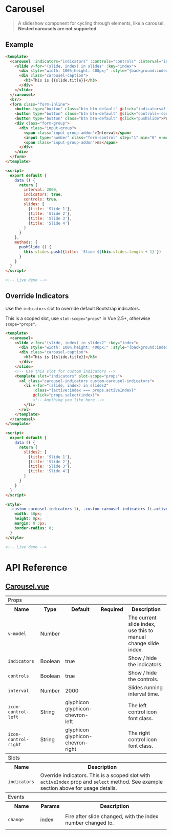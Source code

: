 # Carousel

> A slideshow component for cycling through elements, like a carousel. **Nested carousels are not supported**.

## Example

```html
<template>
  <carousel :indicators="indicators" :controls="controls" :interval="interval" ref="carousel">
    <slide v-for="(slide, index) in slides" :key="index">
      <div style="width: 100%;height: 400px;" :style="{background:index % 2 === 0? '#99a9bf' : '#d3dce6'}"></div>
      <div class="carousel-caption">
        <h3>This is {{slide.title}}</h3>
      </div>
    </slide>
  </carousel>
  <br/>
  <form class="form-inline">
    <button type="button" class="btn btn-default" @click="indicators=!indicators">Toggle Indicators</button>
    <button type="button" class="btn btn-default" @click="controls=!controls">Toggle Controls</button>
    <button type="button" class="btn btn-default" @click="pushSlide">Push Slide</button>
    <div class="form-group">
      <div class="input-group">
        <span class="input-group-addon">Interval</span>
        <input type="number" class="form-control" step="1" min="0" v-model.number="interval" style="width: 100px">
        <span class="input-group-addon">ms</span>
      </div>
    </div>
  </form>
</template>

<script>
  export default {
    data () {
      return {
        interval: 2000,
        indicators: true,
        controls: true,
        slides: [
          {title: 'Slide 1'},
          {title: 'Slide 2'},
          {title: 'Slide 3'},
          {title: 'Slide 4'}
        ]
      }
    },
    methods: {
      pushSlide () {
        this.slides.push({title: `Slide ${this.slides.length + 1}`})
      }
    }
  }
</script>

<!-- Live demo -->
```

## Override Indicators

Use the `indicators` slot to override default Bootstrap indicators. 

This is a scoped slot, use `slot-scope="props"` in Vue 2.5+, otherwise `scope="props"`.

```html
<template>
  <carousel>
    <slide v-for="(slide, index) in slides2" :key="index">
      <div style="width: 100%;height: 400px;" :style="{background:index % 2 === 0 ? '#99a9bf' : '#d3dce6'}"></div>
      <div class="carousel-caption">
        <h3>This is {{slide.title}}</h3>
      </div>
    </slide>
    <!-- Use this slot for custom indicators -->
    <template slot="indicators" slot-scope="props">
      <ol class="carousel-indicators custom-carousel-indicators">
        <li v-for="(slide, index) in slides2"
            :class="{active:index === props.activeIndex}"
            @click="props.select(index)">
            <!-- Anything you like here -->
        </li>
      </ol>
    </template>
  </carousel>
</template>

<script>
  export default {
    data () {
      return {
        slides2: [
          {title: 'Slide 1'},
          {title: 'Slide 2'},
          {title: 'Slide 3'},
          {title: 'Slide 4'}
        ]
      }
    }
  }
</script>

<style>
  .custom-carousel-indicators li, .custom-carousel-indicators li.active {
    width: 50px;
    height: 8px;
    margin: 0 3px;
    border-radius: 0;
  }
</style>

<!-- Live demo -->
```

# API Reference

## [Carousel.vue](https://github.com/wxsms/uiv/tree/master/src/components/carousel/Carousel.vue)


<div class="table-responsive">
  <table class="table table-bordered">
    <tbody>
    <tr>
      <td colspan="5"><span class="label label-default">Props</span></td>
    </tr>
    <tr>
      <th>Name</th>
      <th>Type</th>
      <th>Default</th>
      <th width="50px">Required</th>
      <th>Description</th>
    </tr>
    <tr>
      <td nowrap="nowrap"><code>v-model</code></td>
      <td>Number</td>
      <td></td>
      <td></td>
      <td>The current slide index, use this to manual change slide index.</td>
    </tr>
    <tr>
      <td nowrap="nowrap"><code>indicators</code></td>
      <td>Boolean</td>
      <td>true</td>
      <td></td>
      <td>Show / hide the indicators.</td>
    </tr>
    <tr>
      <td nowrap="nowrap"><code>controls</code></td>
      <td>Boolean</td>
      <td>true</td>
      <td></td>
      <td>Show / hide the controls.</td>
    </tr>
    <tr>
      <td nowrap="nowrap"><code>interval</code></td>
      <td>Number</td>
      <td>2000</td>
      <td></td>
      <td>Slides running interval time.</td>
    </tr>
    <tr>
      <td nowrap="nowrap"><code>icon-control-left</code></td>
      <td>String</td>
      <td>glyphicon glyphicon-chevron-left</td>
      <td></td>
      <td>The left control icon font class.</td>
    </tr>
    <tr>
      <td nowrap="nowrap"><code>icon-control-right</code></td>
      <td>String</td>
      <td>glyphicon glyphicon-chevron-right</td>
      <td></td>
      <td>The right control icon font class.</td>
    </tr>
    </tbody>
    <tbody>
    <tr>
      <td colspan="5"><span class="label label-default">Slots</span></td>
    </tr>
    <tr>
      <th>Name</th>
      <th colspan="4">Description</th>
    </tr>
    <tr>
      <td nowrap="nowrap"><code>indicators</code></td>
      <td colspan="4">Override indicators. This is a scoped slot with <code>activeIndex</code> prop and <code>select</code> method. See example section above for usage details.</td>
    </tr>
    </tbody>
    <tbody>
    <tr>
      <td colspan="5"><span class="label label-default">Events</span></td>
    </tr>
    <tr>
      <th>Name</th>
      <th>Params</th>
      <th colspan="3">Description</th>
    </tr>
    <tr>
      <td nowrap="nowrap"><code>change</code></td>
      <td><p>index</p></td>
      <td colspan="3">Fire after slide changed, with the index number changed to.</td>
    </tr>
    </tbody>
  </table>
</div>

<!-- Live demo script
<script>
  export default {
    data () {
      return {
        interval: 2000,
        indicators: true,
        controls: true,
        slides: [
          {title: 'Slide 1'},
          {title: 'Slide 2'},
          {title: 'Slide 3'},
          {title: 'Slide 4'}
        ],
        slides2: [
          {title: 'Slide 1'},
          {title: 'Slide 2'},
          {title: 'Slide 3'},
          {title: 'Slide 4'}
        ]
      }
    },
    methods: {
      pushSlide () {
        this.slides.push({title: `Slide ${this.slides.length + 1}`})
      }
    }
  }
</script>
-->

